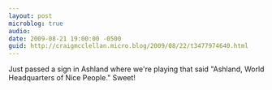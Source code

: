 ```yaml
---
layout: post
microblog: true
audio: 
date: 2009-08-21 19:00:00 -0500
guid: http://craigmcclellan.micro.blog/2009/08/22/t3477974640.html
---
```

Just passed a sign in Ashland where we're playing that said "Ashland, World Headquarters of Nice People." Sweet!
